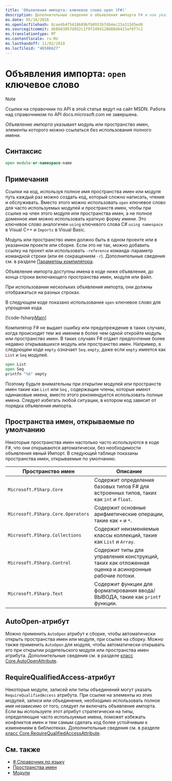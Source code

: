 ```yaml
---
title: 'Объявления импорта: ключевое слово open (F#)'
description: Дополнительные сведения о объявления импорта F# и как указать модуль или пространство имен, элементы которого можно ссылаться без использования полного имени.
ms.date: 05/16/2016
ms.openlocfilehash: 8cae4b4f5418689bfb0933b7db4ec23a313d5ed8
ms.sourcegitcommit: db8b83057d052c1f9f249d128b08d4423af0f7c2
ms.translationtype: MT
ms.contentlocale: ru-RU
ms.lasthandoff: 11/02/2018
ms.locfileid: "46586627"
---
```

# <a name="import-declarations-the-open-keyword"></a>Объявления импорта: `open` ключевое слово

> [!NOTE]
Ссылки на справочник по API в этой статье ведут на сайт MSDN.  Работа над справочником по API docs.microsoft.com не завершена.

*Объявление импорта* указывает модуль или пространство имен, элементы которого можно ссылаться без использования полного имени.

## <a name="syntax"></a>Синтаксис

```fsharp
open module-or-namespace-name
```

## <a name="remarks"></a>Примечания

Ссылки на код, используя полное имя пространства имен или модуля путь каждый раз можно создать код, который сложно написать, чтение и обслуживать. Вместо этого можно использовать `open` ключевое слово для часто используемых модулей и пространств имен, чтобы при ссылке на член этого модуля или пространства имен, а не полное доменное имя можно использовать краткую форму имени. Это ключевое слово аналогичен `using` ключевого слова C# `using namespace` в Visual C++ и `Imports` в Visual Basic.

Модуль или пространство имен должно быть в одном проекте или в указанном проекте или сборке. Если это не так, можно добавить ссылку на проект или использовать `-reference` команда`-`параметр командной строки (или ее сокращением `-r`). Дополнительные сведения см. в разделе [Параметры компилятора](compiler-options.md).

Объявление импорта доступны имена в коде ниже объявления, до конца строки включающего пространства имен, модуля или файл.

При использовании нескольких объявления импорта, они должны отображаться на разных строках.

В следующем коде показано использование `open` ключевое слово для упрощения кода.

[!code-fsharp[Main](../../../samples/snippets/fsharp/lang-ref-2/snippet6801.fs)]

Компилятор F# не выдает ошибку или предупреждение в таких случаях, когда происходит тем же именем в более чем одной откройте модуль или пространство имен. В таких случаях F# отдает предпочтение более недавно открывавшихся модуль или пространство имен. Например, в следующем коде `empty` означает `Seq.empty`, даже если `empty` имеется как `List` и `Seq` модулей.

```fsharp
open List
open Seq
printfn "%A" empty
```

Поэтому будьте внимательны при открытии модулей или пространств имен такие как `List` или `Seq` , содержащие члены, которые имеют одинаковые имена, вместо этого рекомендуется использовать полные имена. Следует избегать любой ситуации, в котором код зависит от порядка объявления импорта.

## <a name="namespaces-that-are-open-by-default"></a>Пространства имен, открываемые по умолчанию

Некоторые пространства имен настолько часто используются в коде F#, что они открываются автоматически, без необходимости объявления явный Импорт. В следующей таблице показаны пространства имен, открываемые по умолчанию.

|Пространство имен|Описание|
|---------|-----------|
|`Microsoft.FSharp.Core`|Содержит определения базовых типов F# для встроенных типов, таких как `int` и `float`.|
|`Microsoft.FSharp.Core.Operators`|Содержит основные арифметические операции, такие как `+` и `*`.|
|`Microsoft.FSharp.Collections`|Содержит неизменяемые классы коллекций, такие как `List` и `Array`.|
|`Microsoft.FSharp.Control`|Содержит типы для управления конструкций, таких как отложенная оценка и асинхронные рабочие потоки.|
|`Microsoft.FSharp.Text`|Содержит функции для форматирования ввода/ВЫВОДА, такие как `printf` функции.|

## <a name="autoopen-attribute"></a>AutoOpen-атрибут

Можно применить `AutoOpen` атрибут к сборке, чтобы автоматически открыть пространства имен или модуля, при ссылке на сборку. Можно также применить `AutoOpen` для модуля, чтобы автоматически открывать его при открытии родительского модуля или пространства имен атрибута. Дополнительные сведения см. в разделе [класс Core.AutoOpenAttribute](https://msdn.microsoft.com/visualfsharpdocs/conceptual/core.autoopenattribute-class-%5bfsharp%5d).

## <a name="requirequalifiedaccess-attribute"></a>RequireQualifiedAccess-атрибут

Некоторые модули, записей или типы объединений могут указать `RequireQualifiedAccess` атрибута. При ссылке на элементы из этих модулей, записи или объединения, необходимо использовать полное имя независимо от того, следует ли включать объявление импорта. Если вы используете этот атрибут стратегически на типы, определяющие часто используемые имена, поможет избежать конфликтов имен и тем самым сделать код более устойчивым к изменениям в библиотеках. Дополнительные сведения см. в разделе [класс Core.RequireQualifiedAccessAttribute](https://msdn.microsoft.com/visualfsharpdocs/conceptual/core.requirequalifiedaccessattribute-class-%5Bfsharp%5D).

## <a name="see-also"></a>См. также

- [# Справочник по языку](index.md)
- [Пространства имен](namespaces.md)
- [Модули](modules.md)
